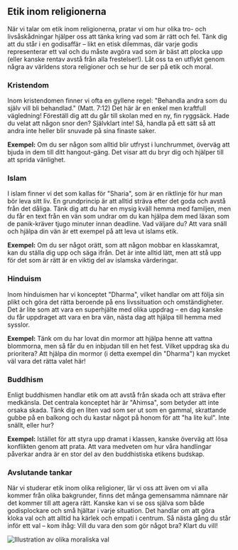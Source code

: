 ## Etik inom religionerna

När vi talar om etik inom religionerna, pratar vi om hur olika tro- och livsåskådningar hjälper oss att tänka kring vad som är rätt och fel. Tänk dig att du står i en godisaffär – likt en etisk dilemmas, där varje godis representerar ett val och du måste avgöra vad som är bäst att plocka upp (eller kanske rentav avstå från alla frestelser!). Låt oss ta en utflykt genom några av världens stora religioner och se hur de ser på etik och moral.

### Kristendom

Inom kristendomen finner vi ofta en gyllene regel: "Behandla andra som du själv vill bli behandlad." (Matt. 7:12) Det här är en enkel men kraftfull vägledning! Föreställ dig att du går till skolan med en ny, fin ryggsäck. Hade du velat att någon snor den? Självklart inte! Så, handla på ett sätt så att andra inte heller blir snuvade på sina finaste saker.

**Exempel:** Om du ser någon som alltid blir utfryst i lunchrummet, överväg att bjuda in dem till ditt hangout-gäng. Det visar att du bryr dig och hjälper till att sprida vänlighet. 

### Islam

I islam finner vi det som kallas för "Sharia", som är en riktlinje för hur man bör leva sitt liv. En grundprincip är att alltid sträva efter det goda och avstå från det dåliga. Tänk dig att du har en mysig kväll hemma med familjen, men du får en text från en vän som undrar om du kan hjälpa dem med läxan som de panik-kräver tjugo minuter innan deadline. Vad väljare du? Att vara snäll och hjälpa din vän är ett exempel på att leva ut islams etik.

**Exempel:** Om du ser något orätt, som att någon mobbar en klasskamrat, kan du ställa dig upp och säga ifrån. Det är inte alltid lätt, men att stå upp för det som är rätt är en viktig del av islamska värderingar.

### Hinduism

Inom hinduismen har vi konceptet "Dharma", vilket handlar om att följa sin plikt och göra det rätta beroende på ens livssituation och omständigheter. Det är lite som att vara en superhjälte med olika uppdrag – en dag kanske du får uppdraget att vara en bra vän, nästa dag att hjälpa till hemma med sysslor. 

**Exempel:** Tänk om du har lovat din mormor att hjälpa henne att vattna blommorna, men så får du en inbjudan till en het fest. Vilket uppdrag ska du prioritera? Att hjälpa din mormor (i detta exempel din "Dharma") kan mycket väl vara det rätta valet här!

### Buddhism

Enligt buddhismen handlar etik om att avstå från skada och att sträva efter medkänsla. Det centrala konceptet här är "Ahimsa", som betyder att inte orsaka skada. Tänk dig en liten vad som ser ut som en gammal, skrattande gubbe på en balkong och du kastar något på honom för att "ha lite kul". Inte snällt, eller hur?

**Exempel:** Istället för att styra upp dramat i klassen, kanske överväg att lösa konflikten genom att prata. Att vara medveten om hur våra handlingar påverkar andra är en stor del av den buddhistiska etikens budskap.

### Avslutande tankar

När vi studerar etik inom olika religioner, lär vi oss att även om vi alla kommer från olika bakgrunder, finns det många gemensamma nämnare när det kommer till att agera rätt. Kanske kan vi se oss själva som både godisplockare och små hjältar i varje situation. Det handlar om att göra kloka val och att alltid ha kärlek och empati i centrum. Så nästa gång du står inför ett val – kom ihåg: Vill du vara den som gör något bra? Klart du vill! 

![Illustration av olika moraliska val](https://example.com/illustration_av_etik_val)